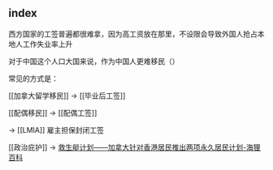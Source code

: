 ## index


西方国家的工签普遍都很难拿，因为高工资放在那里，不设限会导致外国人抢占本地人工作失业率上升

对于中国这个人口大国来说，作为中国人更难移民（）

常见的方式是：

[[加拿大留学移民]] -> [[毕业后工签]]

[[配偶移民]] -> [[配偶工签]]

-> [[LMIA]] 雇主担保封闭工签

[[政治庇护]] -> [救生艇计划——加拿大针对香港居民推出两项永久居民计划-海狸百科](https://www.hailibk.com/news/hongkongmovetocanada/)